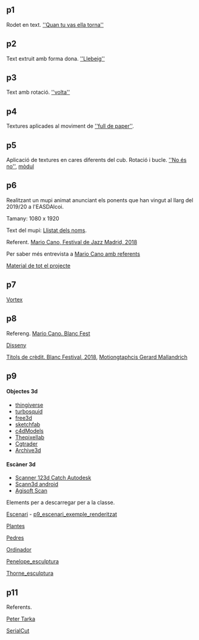 ## p1

Rodet en text. [''Quan tu vas ella torna''](p1.gif)

## p2

Text extruit amb forma dona. [''Llebeig''](p2.gif)

## p3

Text amb rotació. [''volta''](p3.gif)

## p4

Textures aplicades al moviment de [''full de paper''](p4.gif).

## p5

Aplicació de textures en cares diferents del cub. Rotació i bucle. [''No és no''](p5.gif), [mòdul](p5_modul.gif)

## p6

Realitzant un mupi animat anunciant els ponents que han vingut al llarg del 2019/20 a l'EASDAlcoi.

Tamany: 1080 x 1920

Text del mupi: [Llistat dels noms](p6_txt.md).

Referent. [Mario Cano, Festival de Jazz Madrid, 2018](https://www.instagram.com/p/BpR1XPPFdwF/)

Per saber més entrevista a [Mario Cano amb referents](http://etsididesign.com/entrevista-mario-cano/)

[Material de tot el projecte](p6_dos.zip)

## p7

[Vortex](p7.gif)

## p8

Refereng. [Mario Cano. Blanc Fest](https://www.instagram.com/p/BwoQSmJo28B/)

[Disseny](p7_disseny.zip)

[Títols de crèdit. Blanc Festival, 2018](https://www.youtube.com/watch?v=468taZ3lIx4), [Motiongtaphcis Gerard Mallandrich](https://mallandrich.com/)

## p9

#### Objectes 3d
* [thingiverse](https://www.thingiverse.com/)
* [turbosquid](https://www.turbosquid.com/)
* [free3d](https://free3d.com/)
* [sketchfab](https://sketchfab.com/)
* [c4dModels](https://c4dsource.wordpress.com/category/c4d-models/)
* [Thepixellab](https://www.thepixellab.net/freebies/)
* [Cgtrader](https://www.cgtrader.com/)
* [Archive3d](https://archive3d.net)

#### Escàner 3d
* [Scanner 123d Catch Autodesk](https://www.autodesk.com/solutions/123d-apps)
* [Scann3d android](https://play.google.com/store/apps/details?id=com.smartmobilevision.scann3d&hl=es)
* [Agisoft Scan](https://www.agisoft.com/)

Elements per a descarregar per a la classe.

[Escenari](Escenari.c4d) - [p9_escenari_exemple_renderitzat](p9_escenari.jpg)

[Plantes](vegetable.zip)

[Pedres](pedres.zip)

[Ordinador](ordinador.zip)

[Penelope_esculptura](https://drive.google.com/file/d/1cTReK1PVxHmSPvkEofy7juAQLuu7d6Od/view?usp=sharing)

[Thorne_esculptura](https://drive.google.com/open?id=1cTReK1PVxHmSPvkEofy7juAQLuu7d6Od)


## p11

Referents. 

[Peter Tarka](https://www.petertarka.com/)

[SerialCut](https://serialcut.com/work/paraiso-ii/)


